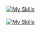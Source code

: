 [![My Skills](https://skillicons.dev/icons?i=rust,py,cpp,cs,c,bash)](https://skillicons.dev)
<br><br>
[![My Skills](https://skillicons.dev/icons?i=git,vim,vscode,cmake,unity,docker)](https://skillicons.dev)
